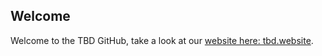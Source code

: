 ## Welcome

Welcome to the TBD GitHub, take a look at our [website here: tbd.website](tbd.website).
